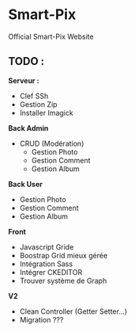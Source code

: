 # Smart-Pix
Official Smart-Pix Website

## TODO :
**Serveur :**
- Clef SSh
- Gestion Zip
- Installer Imagick

**Back Admin**
- CRUD (Modération)
    - Gestion Photo
    - Gestion Comment
    - Gestion Album

**Back User**
 - Gestion Photo
 - Gestion Comment
 - Gestion Album

**Front**
- Javascript Gride
- Boostrap Grid mieux gérée
- Intégration Sass
- Intégrer CKEDITOR
- Trouver système de Graph

**V2**
- Clean Controller (Getter Setter...)
- Migration ???
